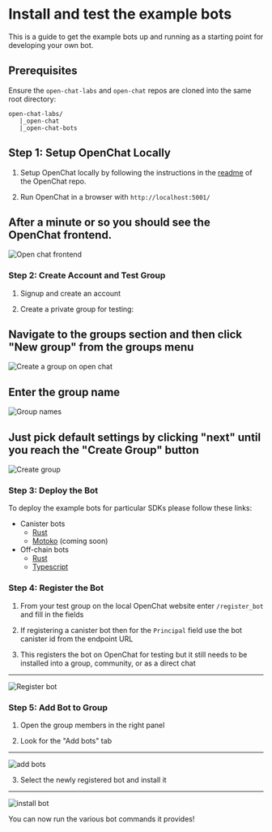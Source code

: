 # Install and test the example bots

This is a guide to get the example bots up and running as a starting point for developing your own bot.

## Prerequisites

Ensure the `open-chat-labs` and `open-chat` repos are cloned into the same root directory:

```
open-chat-labs/
   |_open-chat
   |_open-chat-bots
```

## Step 1: Setup OpenChat Locally

1. Setup OpenChat locally by following the instructions in the [readme](https://github.com/open-chat-labs/open-chat/blob/master/README.md) of the OpenChat repo.

2. Run OpenChat in a browser with `http://localhost:5001/`

## After a minute or so you should see the OpenChat frontend.

![Open chat frontend](./images/open-chat-frontend.png)

### Step 2: Create Account and Test Group

1. Signup and create an account

2. Create a private group for testing:

## Navigate to the groups section and then click "New group" from the groups menu

![Create a group on open chat](./images/create-group.png)

## Enter the group name

![Group names](./images/GroupName.png)

## Just pick default settings by clicking "next" until you reach the "Create Group" button

![Create group](./images/creategroup.png)

### Step 3: Deploy the Bot

To deploy the example bots for particular SDKs please follow these links:

- Canister bots
  - [Rust](./rs/canister/README.md)
  - [Motoko](./rs/motoko/README.md) (coming soon)
- Off-chain bots
  - [Rust](./rs/offchain/README.md)
  - [Typescript](./ts/README.md)

### Step 4: Register the Bot

1. From your test group on the local OpenChat website enter `/register_bot` and fill in the fields

2. If registering a canister bot then for the `Principal` field use the bot canister id from the endpoint URL

3. This registers the bot on OpenChat for testing but it still needs to be installed into a group, community, or as a direct chat

---

![Register bot](./images/register-onchain-bot.png)

### Step 5: Add Bot to Group

1. Open the group members in the right panel

2. Look for the "Add bots" tab

---

![add bots](./images/add-bots.png)

3. Select the newly registered bot and install it

---

![install bot](./images/install-bot.png)

You can now run the various bot commands it provides!
